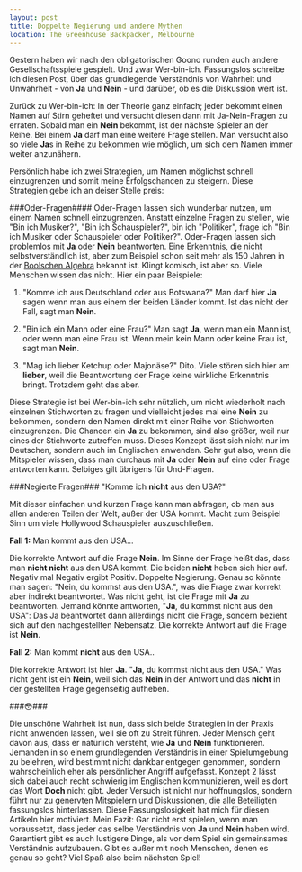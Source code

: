 ```yaml
---
layout: post
title: Doppelte Negierung und andere Mythen
location: The Greenhouse Backpacker, Melbourne
---
```


Gestern haben wir nach den obligatorischen Goono runden auch andere Gesellschaftsspiele gespielt. Und zwar Wer-bin-ich. Fassungslos schreibe ich diesen Post, über das grundlegende Verständnis von Wahrheit und Unwahrheit - von **Ja** und **Nein** - und darüber, ob es die Diskussion wert ist.

Zurück zu Wer-bin-ich: In der Theorie ganz einfach; jeder bekommt einen Namen auf Stirn geheftet und versucht diesen dann mit Ja-Nein-Fragen zu erraten. Sobald man ein **Nein** bekommt, ist der nächste Spieler an der Reihe. Bei einem **Ja** darf man eine weitere Frage stellen. Man versucht also so viele **Ja**s in Reihe zu bekommen wie möglich, um sich dem Namen immer weiter anzunähern.

Persönlich habe ich zwei Strategien, um Namen möglichst schnell einzugrenzen und somit meine Erfolgschancen zu steigern. Diese Strategien gebe ich an deiser Stelle preis:

###Oder-Fragen####
Oder-Fragen lassen sich wunderbar nutzen, um einem Namen schnell einzugrenzen. Anstatt einzelne Fragen zu stellen, wie "Bin ich Musiker?", "Bin ich Schauspieler?", bin ich "Politiker", frage ich "Bin ich Musiker oder Schauspieler oder Politiker?". Oder-Fragen lassen sich problemlos mit **Ja** oder **Nein** beantworten. Eine Erkenntnis, die nicht selbstverständlich ist, aber zum Beispiel schon seit mehr als 150 Jahren in der <a href="https://de.wikipedia.org/wiki/Boolesche_Algebra" target="_blank">Boolschen Algebra</a> bekannt ist. Klingt komisch, ist aber so. Viele Menschen wissen das nicht. Hier ein paar Beispiele:

1. "Komme ich aus Deutschland oder aus Botswana?"
Man darf hier **Ja** sagen wenn man aus einem der beiden Länder kommt. Ist das nicht der Fall, sagt man **Nein**.

2. "Bin ich ein Mann oder eine Frau?"
Man sagt **Ja**, wenn man ein Mann ist, oder wenn man eine Frau ist. Wenn mein kein Mann oder keine Frau ist, sagt man **Nein**.

3. "Mag ich lieber Ketchup oder Majonäse?"
Dito. Viele stören sich hier am **lieber**, weil die Beantwortung der Frage keine wirkliche Erkenntnis bringt. Trotzdem geht das aber.

Diese Strategie ist bei Wer-bin-ich sehr nützlich, um nicht wiederholt nach einzelnen Stichworten zu fragen und vielleicht jedes mal eine **Nein** zu bekommen, sondern den Namen direkt mit einer Reihe von Stichworten einzugrenzen. Die Chancen ein **Ja** zu bekommen, sind also größer, weil nur eines der Stichworte zutreffen muss. Dieses Konzept lässt sich nicht nur im Deutschen, sondern auch im Englischen anwenden. Sehr gut also, wenn die Mitspieler wissen, dass man durchaus mit **Ja** oder **Nein** auf eine oder Frage antworten kann. Selbiges gilt übrigens für Und-Fragen.

###Negierte Fragen###
"Komme ich **nicht** aus den USA?"

Mit dieser einfachen und kurzen Frage kann man abfragen, ob man aus allen anderen Teilen der Welt, außer der USA kommt. Macht zum Beispiel Sinn um viele Hollywood Schauspieler auszuschließen.

**Fall 1:** Man kommt aus den USA...

Die korrekte Antwort auf die Frage **Nein**. Im Sinne der Frage heißt das, dass man **nicht nicht** aus den USA kommt. Die beiden **nicht** heben sich hier auf. Negativ mal Negativ ergibt Positiv. Doppelte Negierung. Genau so könnte man sagen: "Nein, du kommst aus den USA.", was die Frage zwar korrekt aber indirekt beantwortet. Was nicht geht, ist die Frage mit **Ja** zu beantworten. Jemand könnte antworten, "**Ja**, du kommst nicht aus den USA": Das Ja beantwortet dann allerdings nicht die Frage, sondern bezieht sich auf den nachgestellten Nebensatz. Die korrekte Antwort auf die Frage ist **Nein**.

**Fall 2:** Man kommt **nicht** aus den USA..

Die korrekte Antwort ist hier **Ja**. "**Ja**, du kommst nicht aus den USA." Was nicht geht ist ein **Nein**, weil sich das **Nein** in der Antwort und das **nicht** in der gestellten Frage gegenseitig aufheben.

###😳###

Die unschöne Wahrheit ist nun, dass sich beide Strategien in der Praxis nicht anwenden lassen, weil sie oft zu Streit führen. Jeder Mensch geht davon aus, dass er natürlich versteht, wie **Ja** und **Nein** funktionieren. Jemanden in so einem grundlegenden Verständnis in einer Spielumgebung zu belehren, wird bestimmt nicht dankbar entgegen genommen, sondern wahrscheinlich eher als persönlicher Angriff aufgefasst. Konzept 2 lässt sich dabei auch recht schwierig im Englischen kommunizieren, weil es dort das Wort **Doch** nicht gibt. Jeder Versuch ist nicht nur hoffnungslos, sondern führt nur zu genervten Mitspielern und Diskussionen, die alle Beteiligten fassungslos hinterlassen. Diese Fassungslosigkeit hat mich für diesen Artikeln hier motiviert. Mein Fazit: Gar nicht erst spielen, wenn man voraussetzt, dass jeder das selbe Verständnis von **Ja** und **Nein** haben wird. Garantiert gibt es auch lustigere Dinge, als vor dem Spiel ein gemeinsames Verständnis aufzubauen. Gibt es außer mit noch Menschen, denen es genau so geht? Viel Spaß also beim nächsten Spiel!